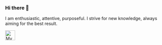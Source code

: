 ### Hi there 👋

I am enthusiastic, attentive, purposeful. I strive for new knowledge, always aiming for the best result.


<a href="https://t.me/T_ALEX_N">
 <img align="left" alt="My Telegram" width="32px" src="https://github.com/ALNKT/icons/blob/main/telegram.png " />
</a>
<!--
**ALNKT/ALNKT** is a ✨ _special_ ✨ repository because its `README.md` (this file) appears on your GitHub profile.

Here are some ideas to get you started:

- 🔭 I’m currently working on ...
- 🌱 I’m currently learning ...
- 👯 I’m looking to collaborate on ...
- 🤔 I’m looking for help with ...
- 💬 Ask me about ...
- 📫 How to reach me: ...
- 😄 Pronouns: ...
- ⚡ Fun fact: ...
-->
